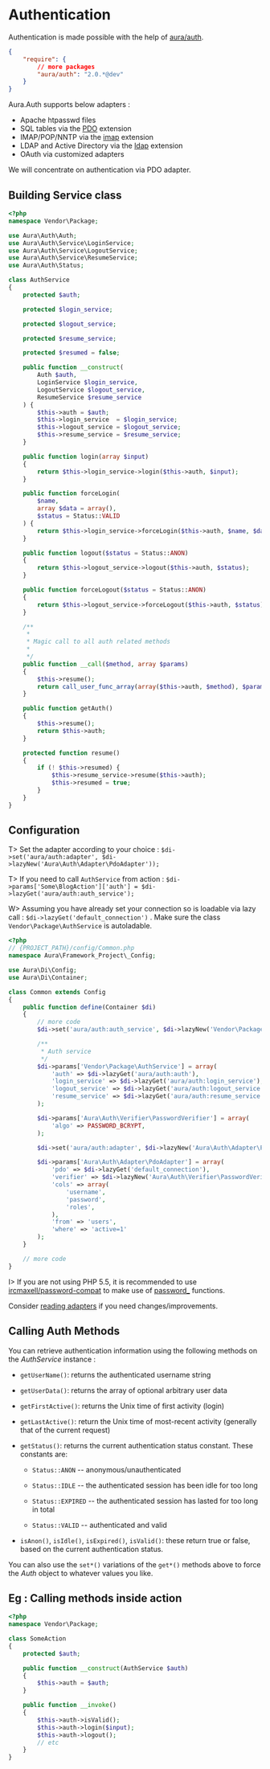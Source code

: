 # Authentication

Authentication is made possible with the help of [aura/auth](https://packagist.org/packages/aura/auth).

```json
{
    "require": {
        // more packages
        "aura/auth": "2.0.*@dev"
    }
}
```

Aura.Auth supports below adapters :

- Apache htpasswd files
- SQL tables via the [PDO](http://php.net/pdo) extension
- IMAP/POP/NNTP via the [imap](http://php.net/imap) extension
- LDAP and Active Directory via the [ldap](http://php.net/ldap) extension
- OAuth via customized adapters

We will concentrate on authentication via PDO adapter.

## Building Service class

```php
<?php
namespace Vendor\Package;

use Aura\Auth\Auth;
use Aura\Auth\Service\LoginService;
use Aura\Auth\Service\LogoutService;
use Aura\Auth\Service\ResumeService;
use Aura\Auth\Status;

class AuthService
{
    protected $auth;

    protected $login_service;

    protected $logout_service;

    protected $resume_service;

    protected $resumed = false;

    public function __construct(
        Auth $auth,
        LoginService $login_service,
        LogoutService $logout_service,
        ResumeService $resume_service
    ) {
        $this->auth = $auth;
        $this->login_service  = $login_service;
        $this->logout_service = $logout_service;
        $this->resume_service = $resume_service;
    }

    public function login(array $input)
    {
        return $this->login_service->login($this->auth, $input);
    }

    public function forceLogin(
        $name,
        array $data = array(),
        $status = Status::VALID
    ) {
        return $this->login_service->forceLogin($this->auth, $name, $data, $status);
    }

    public function logout($status = Status::ANON)
    {
        return $this->logout_service->logout($this->auth, $status);
    }

    public function forceLogout($status = Status::ANON)
    {
        return $this->logout_service->forceLogout($this->auth, $status);
    }

    /**
     *
     * Magic call to all auth related methods
     *
     */
    public function __call($method, array $params)
    {
        $this->resume();
        return call_user_func_array(array($this->auth, $method), $params);
    }

    public function getAuth()
    {
        $this->resume();
        return $this->auth;
    }

    protected function resume()
    {
        if (! $this->resumed) {
            $this->resume_service->resume($this->auth);
            $this->resumed = true;
        }
    }
}
```

## Configuration

T> Set the adapter according to your choice : `$di->set('aura/auth:adapter', $di->lazyNew('Aura\Auth\Adapter\PdoAdapter'));`

T> If you need to call `AuthService` from action : `$di->params['Some\BlogAction']['auth'] = $di->lazyGet('aura/auth:auth_service');`

W> Assuming you have already set your connection so is loadable via lazy call : `$di->lazyGet('default_connection')` . Make sure the  class `Vendor\Package\AuthService` is autoladable.

```php
<?php
// {PROJECT_PATH}/config/Common.php
namespace Aura\Framework_Project\_Config;

use Aura\Di\Config;
use Aura\Di\Container;

class Common extends Config
{
    public function define(Container $di)
    {
        // more code
        $di->set('aura/auth:auth_service', $di->lazyNew('Vendor\Package\AuthService'));

        /**
         * Auth service
         */
        $di->params['Vendor\Package\AuthService'] = array(
            'auth' => $di->lazyGet('aura/auth:auth'),
            'login_service' => $di->lazyGet('aura/auth:login_service'),
            'logout_service' => $di->lazyGet('aura/auth:logout_service'),
            'resume_service' => $di->lazyGet('aura/auth:resume_service')
        );

        $di->params['Aura\Auth\Verifier\PasswordVerifier'] = array(
            'algo' => PASSWORD_BCRYPT,
        );

        $di->set('aura/auth:adapter', $di->lazyNew('Aura\Auth\Adapter\PdoAdapter'));

        $di->params['Aura\Auth\Adapter\PdoAdapter'] = array(
            'pdo' => $di->lazyGet('default_connection'),
            'verifier' => $di->lazyNew('Aura\Auth\Verifier\PasswordVerifier'),
            'cols' => array(
                'username',
                'password',
                'roles',
            ),
            'from' => 'users',
            'where' => 'active=1'
        );
    }

    // more code
}
```

I> If you are not using PHP 5.5, it is recommended to use [ircmaxell/password-compat](https://packagist.org/packages/ircmaxell/password-compat) to make use of [password_](http://php.net/password) functions.

Consider [reading adapters](https://github.com/auraphp/Aura.Auth/blob/develop-2/README.md#adapters) if you need changes/improvements.

## Calling Auth Methods

You can retrieve authentication information using the following methods on the _AuthService_ instance :

- `getUserName()`: returns the authenticated username string

- `getUserData()`: returns the array of optional arbitrary user data

- `getFirstActive()`: returns the Unix time of first activity (login)

- `getLastActive()`: return the Unix time of most-recent activity (generally that of the current request)

- `getStatus()`: returns the current authentication status constant. These constants are:

    - `Status::ANON` -- anonymous/unauthenticated

    - `Status::IDLE` -- the authenticated session has been idle for too long

    - `Status::EXPIRED` -- the authenticated session has lasted for too long in total

    - `Status::VALID` -- authenticated and valid

- `isAnon()`, `isIdle()`, `isExpired()`, `isValid()`: these return true or false, based on the current authentication status.

You can also use the `set*()` variations of the `get*()` methods above to force the _Auth_ object to whatever values you like.

## Eg : Calling methods inside action

```php
<?php
namespace Vendor\Package;

class SomeAction
{
    protected $auth;

    public function __construct(AuthService $auth)
    {
        $this->auth = $auth;
    }

    public function __invoke()
    {
        $this->auth->isValid();
        $this->auth->login($input);
        $this->auth->logout();
        // etc
    }
}
```
